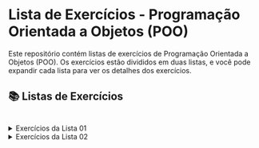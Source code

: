 # Lista de Exercícios - Programação Orientada a Objetos (POO)

Este repositório contém listas de exercícios de Programação Orientada a Objetos (POO). Os exercícios estão divididos em duas listas, e você pode expandir cada lista para ver os detalhes dos exercícios.

## 📚 Listas de Exercícios
<br>

<details>
  <summary>Exercícios da Lista 01</summary>
  
  - **1) Escreva um programa que faça a soma entre 2 números.**
  - **2) Escreva um programa que pergunte o nome e o sobrenome do usuário e escreva na tela: "Olá, -usuário-".**
  - **3) Escreva uma calculadora que receba um valor em reais e converta para dólar. Considere o valor do dólar a R$5,25.**
  - **4) Construa um algoritmo que leia um número inteiro na tela e responda o número antecessor e o sucessor.**
  - **5) Construa um algoritmo que calcule o valor de um terreno baseado na sua área e valor por m².**
  - **6) Construa um algoritmo que leia:**
    1. **A distância percorrida por um veículo em km**
    2. **O total gasto em combustível em litros. No final deverá ser respondido o consumo médio deste veículo em km/l.**
  - **7) Escreva um programa que receba quatro notas de um aluno e calcule a média aritmética dessas notas.**
  - **8) Suponha que você trabalhe em um laboratório e seu colega mediu a temperatura de um objeto em Fahrenheit. Escreva um programa capaz de converter em Celsius.**
  
</details>

<details>
  <summary>Exercícios da Lista 02</summary>

  - **1) Escreva um programa que recebe um número digitado pelo usuário e responda se o número inserido é par ou ímpar ou 0.**
  - **2) Desenvolva um algoritmo que seja capaz de receber dois números digitados pelo usuário e diga qual deles é maior.**
  - **3) Um banco contratou você para que escreva um programa que será utilizado pelo usuário em um tablet. O programa irá fazer 3 perguntas e encaminhar o cliente para 2 filas. A fila comum e a fila preferencial. Se o cliente atender a uma das condições a seguir ele deve ser encaminhado para a fila preferencial. As condições são: Ter mais de 65 anos, se deficiente ou gestante.**
  - **4) Um cliente que promove eventos solicitou um programa que seja capaz de identificar se uma pessoa é maior de idade. Pessoas com menos de 16 anos não podem entrar nos eventos. Entre 16 e 18 anos somente acompanpanhado pelos responsáveis. Maiores de 18 podem entrar normalmente.**
  - **5) Crie um algoritmo que receba login e senha e verifique as credenciais. Caso algum deles estiver errado o programa deve retornar ao usuário quais das opções está errada, se é o login ou a senha.**
  - **6) Crie um programa que receba as notas de um aluno e informe se ele foi aprovado ou reprovado. Se o aluno ficar com média acima de 6 nas 2 primeiras provas ele passou. Senão o programa deverá perguntar a nota de recuperação que irá substituir a menor nota. A pergunta de recuperação deverá aparecer somente para os alunos que precisarem.**
  - **7) Escreva um programa Identificador de Divisibilidade, isto é, que identifique se um determinado número informado pelo usuário é divisível por X (Que também deve ser informado pelo usuário).**
  - **8) Crie um joguinho de perguntas e respostas múltipla escolha. O programa deverá fazer 5 perguntas (Uma por vez). Se ele errar 3 vezes ele perde o jogo. Se o usuário chegar até o final o programa deve exibir o número de acertos.**

</details>
